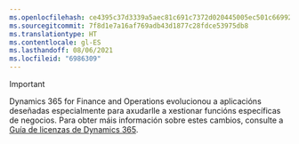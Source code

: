 ```yaml
---
ms.openlocfilehash: ce4395c37d3339a5aec81c691c7372d020445005ec501c669927ce1fbee2faae
ms.sourcegitcommit: 7f8d1e7a16af769adb43d1877c28fdce53975db8
ms.translationtype: HT
ms.contentlocale: gl-ES
ms.lasthandoff: 08/06/2021
ms.locfileid: "6986309"
---
```

> [!IMPORTANT]
> Dynamics 365 for Finance and Operations evolucionou a aplicacións deseñadas especialmente para axudarlle a xestionar funcións específicas de negocios. Para obter máis información sobre estes cambios, consulte a [Guía de licenzas de Dynamics 365](https://mbs.microsoft.com/Files/public/365/Dynamics365LicensingGuide.pdf).
 
